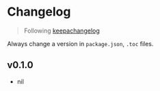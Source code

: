 # Changelog

> Following [keepachangelog](https://keepachangelog.com)

Always change a version in `package.json`, `.toc` files.

## v0.1.0

- nil
